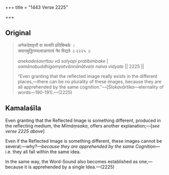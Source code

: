 +++
title = "1443 Verse 2225"

+++
## Original 
>
> अनेकदेशवृत्तौ वा सत्यपि प्रतिबिम्बके ।  
> समानबुद्धिगम्यत्वान्नानात्वं नैव विद्यते ॥ २२२५ ॥ 
>
> *anekadeśavṛttau vā satyapi pratibimbake* \|  
> *samānabuddhigamyatvānnānātvaṃ naiva vidyate* \|\| 2225 \|\| 
>
> “Even granting that the reflected image really exists in the different places,—there can be no plurality of these images, because they are all apprehended by the same cognition.”—[*Ślokavārtika*—eternality of words—190-191].—(2225)



## Kamalaśīla

Even granting that the Reflected Image is something different, produced in the reflecting medium, the *Mīmāṃsaka*, offers another explanation;—[*see verse 2225 above*]

Even if the Reflected Image is something different, these images cannot be several;—why?—*because they are apprehended by the same Cognition*—i.e. they all fall within the same idea.

In the same way, the Word-Sound also becomes established as one,—because it is apprehended by a single Idea.—(2225)


